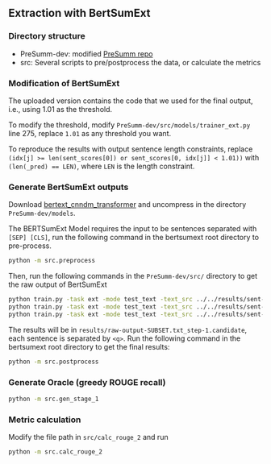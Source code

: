 ## Extraction with BertSumExt

### Directory structure

- PreSumm-dev: modified [PreSumm repo](https://github.com/nlpyang/PreSumm)
- src: Several scripts to pre/postprocess the data, or calculate the metrics

### Modification of BertSumExt

The uploaded version contains the code that we used for the final output,
i.e., using 1.01 as the threshold.

To modify the threshold, modify `PreSumm-dev/src/models/trainer_ext.py` line 275, replace `1.01` as any threshold you want.

To reproduce the results with output sentence length constraints,
replace `(idx[j] >= len(sent_scores[0]) or sent_scores[0, idx[j]] < 1.01))` with `(len(_pred) == LEN)`,
where `LEN` is the length constraint.

### Generate BertSumExt outputs

Download [bertext_cnndm_transformer](https://drive.google.com/file/d/1kKWoV0QCbeIuFt85beQgJ4v0lujaXobJ/view) and uncompress in the directory `PreSumm-dev/models`.

The BERTSumExt Model requires the input to be sentences separated with `[SEP] [CLS]`, run the following command in the bertsumext root directory to pre-process.

```bash
python -m src.preprocess
```

Then, run the following commands in the `PreSumm-dev/src/` directory to get the raw output of BertSumExt

```bash
python train.py -task ext -mode test_text -text_src ../../results/sent-tokenized-test.txt -test_from ../models/bertext_cnndm_transformer/bertext_cnndm_transformer.pt -result_path ../../results/raw-output-test.txt -visible_gpus 0 && \
python train.py -task ext -mode test_text -text_src ../../results/sent-tokenized-validation.txt -test_from ../models/bertext_cnndm_transformer/bertext_cnndm_transformer.pt -result_path ../../results/raw-output-validation.txt -visible_gpus 0 && \
python train.py -task ext -mode test_text -text_src ../../results/sent-tokenized-train.txt -test_from ../models/bertext_cnndm_transformer/bertext_cnndm_transformer.pt -result_path ../../results/raw-output-train.txt -visible_gpus 0
```

The results will be in `results/raw-output-SUBSET.txt_step-1.candidate`, each sentence is separated by `<q>`.
Run the following command in the bertsumext root directory to get the final results:

```bash
python -m src.postprocess
```

### Generate Oracle (greedy ROUGE recall)

```bash
python -m src.gen_stage_1
```

### Metric calculation

Modify the file path in `src/calc_rouge_2` and run

```bash
python -m src.calc_rouge_2
```
